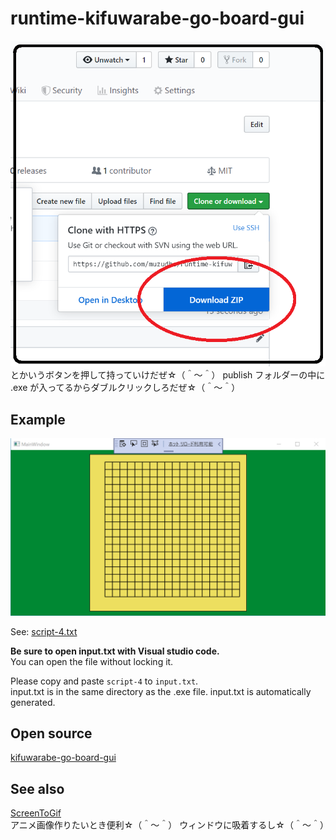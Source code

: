 # runtime-kifuwarabe-go-board-gui
![download-zip.png](./doc/img/download-zip.png) とかいうボタンを押して持っていけだぜ☆（＾～＾） publish フォルダーの中に .exe が入ってるからダブルクリックしろだぜ☆（＾～＾）  

## Example

![script-4.png](./doc/img/script-4.png)  

See: [script-4.txt](./doc/script/script-4.txt)  

**Be sure to open input.txt with Visual studio code.**  
You can open the file without locking it.  

Please copy and paste `script-4` to `input.txt`.  
input.txt is in the same directory as the .exe file. input.txt is automatically generated.  

## Open source

[kifuwarabe-go-board-gui](https://github.com/muzudho/kifuwarabe-go-board-gui)  

## See also

[ScreenToGif](https://www.screentogif.com/)  
アニメ画像作りたいとき便利☆（＾～＾） ウィンドウに吸着するし☆（＾～＾）  
